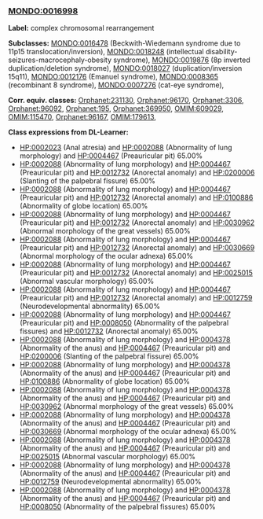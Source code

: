 
### [MONDO:0016998](http://purl.obolibrary.org/obo/MONDO_0016998)
**Label:** complex chromosomal rearrangement

**Subclasses:** [MONDO:0016478](http://purl.obolibrary.org/obo/MONDO_0016478) (Beckwith-Wiedemann syndrome due to 11p15 translocation/inversion), [MONDO:0018248](http://purl.obolibrary.org/obo/MONDO_0018248) (intellectual disability-seizures-macrocephaly-obesity syndrome), [MONDO:0019876](http://purl.obolibrary.org/obo/MONDO_0019876) (8p inverted duplication/deletion syndrome), [MONDO:0018027](http://purl.obolibrary.org/obo/MONDO_0018027) (duplication/inversion 15q11), [MONDO:0012176](http://purl.obolibrary.org/obo/MONDO_0012176) (Emanuel syndrome), [MONDO:0008365](http://purl.obolibrary.org/obo/MONDO_0008365) (recombinant 8 syndrome), [MONDO:0007276](http://purl.obolibrary.org/obo/MONDO_0007276) (cat-eye syndrome), 

**Corr. equiv. classes:** [Orphanet:231130](http://www.orpha.net/ORDO/Orphanet_231130), [Orphanet:96170](http://www.orpha.net/ORDO/Orphanet_96170), [Orphanet:3306](http://www.orpha.net/ORDO/Orphanet_3306), [Orphanet:96092](http://www.orpha.net/ORDO/Orphanet_96092), [Orphanet:195](http://www.orpha.net/ORDO/Orphanet_195), [Orphanet:369950](http://www.orpha.net/ORDO/Orphanet_369950), [OMIM:609029](http://purl.obolibrary.org/obo/OMIM_609029), [OMIM:115470](http://purl.obolibrary.org/obo/OMIM_115470), [Orphanet:96167](http://www.orpha.net/ORDO/Orphanet_96167), [OMIM:179613](http://purl.obolibrary.org/obo/OMIM_179613), 

**Class expressions from DL-Learner:**

- [HP:0002023](http://purl.obolibrary.org/obo/HP_0002023) (Anal atresia) and [HP:0002088](http://purl.obolibrary.org/obo/HP_0002088) (Abnormality of lung morphology) and [HP:0004467](http://purl.obolibrary.org/obo/HP_0004467) (Preauricular pit) 65.00%
- [HP:0002088](http://purl.obolibrary.org/obo/HP_0002088) (Abnormality of lung morphology) and [HP:0004467](http://purl.obolibrary.org/obo/HP_0004467) (Preauricular pit) and [HP:0012732](http://purl.obolibrary.org/obo/HP_0012732) (Anorectal anomaly) and [HP:0200006](http://purl.obolibrary.org/obo/HP_0200006) (Slanting of the palpebral fissure) 65.00%
- [HP:0002088](http://purl.obolibrary.org/obo/HP_0002088) (Abnormality of lung morphology) and [HP:0004467](http://purl.obolibrary.org/obo/HP_0004467) (Preauricular pit) and [HP:0012732](http://purl.obolibrary.org/obo/HP_0012732) (Anorectal anomaly) and [HP:0100886](http://purl.obolibrary.org/obo/HP_0100886) (Abnormality of globe location) 65.00%
- [HP:0002088](http://purl.obolibrary.org/obo/HP_0002088) (Abnormality of lung morphology) and [HP:0004467](http://purl.obolibrary.org/obo/HP_0004467) (Preauricular pit) and [HP:0012732](http://purl.obolibrary.org/obo/HP_0012732) (Anorectal anomaly) and [HP:0030962](http://purl.obolibrary.org/obo/HP_0030962) (Abnormal morphology of the great vessels) 65.00%
- [HP:0002088](http://purl.obolibrary.org/obo/HP_0002088) (Abnormality of lung morphology) and [HP:0004467](http://purl.obolibrary.org/obo/HP_0004467) (Preauricular pit) and [HP:0012732](http://purl.obolibrary.org/obo/HP_0012732) (Anorectal anomaly) and [HP:0030669](http://purl.obolibrary.org/obo/HP_0030669) (Abnormal morphology of the ocular adnexa) 65.00%
- [HP:0002088](http://purl.obolibrary.org/obo/HP_0002088) (Abnormality of lung morphology) and [HP:0004467](http://purl.obolibrary.org/obo/HP_0004467) (Preauricular pit) and [HP:0012732](http://purl.obolibrary.org/obo/HP_0012732) (Anorectal anomaly) and [HP:0025015](http://purl.obolibrary.org/obo/HP_0025015) (Abnormal vascular morphology) 65.00%
- [HP:0002088](http://purl.obolibrary.org/obo/HP_0002088) (Abnormality of lung morphology) and [HP:0004467](http://purl.obolibrary.org/obo/HP_0004467) (Preauricular pit) and [HP:0012732](http://purl.obolibrary.org/obo/HP_0012732) (Anorectal anomaly) and [HP:0012759](http://purl.obolibrary.org/obo/HP_0012759) (Neurodevelopmental abnormality) 65.00%
- [HP:0002088](http://purl.obolibrary.org/obo/HP_0002088) (Abnormality of lung morphology) and [HP:0004467](http://purl.obolibrary.org/obo/HP_0004467) (Preauricular pit) and [HP:0008050](http://purl.obolibrary.org/obo/HP_0008050) (Abnormality of the palpebral fissures) and [HP:0012732](http://purl.obolibrary.org/obo/HP_0012732) (Anorectal anomaly) 65.00%
- [HP:0002088](http://purl.obolibrary.org/obo/HP_0002088) (Abnormality of lung morphology) and [HP:0004378](http://purl.obolibrary.org/obo/HP_0004378) (Abnormality of the anus) and [HP:0004467](http://purl.obolibrary.org/obo/HP_0004467) (Preauricular pit) and [HP:0200006](http://purl.obolibrary.org/obo/HP_0200006) (Slanting of the palpebral fissure) 65.00%
- [HP:0002088](http://purl.obolibrary.org/obo/HP_0002088) (Abnormality of lung morphology) and [HP:0004378](http://purl.obolibrary.org/obo/HP_0004378) (Abnormality of the anus) and [HP:0004467](http://purl.obolibrary.org/obo/HP_0004467) (Preauricular pit) and [HP:0100886](http://purl.obolibrary.org/obo/HP_0100886) (Abnormality of globe location) 65.00%
- [HP:0002088](http://purl.obolibrary.org/obo/HP_0002088) (Abnormality of lung morphology) and [HP:0004378](http://purl.obolibrary.org/obo/HP_0004378) (Abnormality of the anus) and [HP:0004467](http://purl.obolibrary.org/obo/HP_0004467) (Preauricular pit) and [HP:0030962](http://purl.obolibrary.org/obo/HP_0030962) (Abnormal morphology of the great vessels) 65.00%
- [HP:0002088](http://purl.obolibrary.org/obo/HP_0002088) (Abnormality of lung morphology) and [HP:0004378](http://purl.obolibrary.org/obo/HP_0004378) (Abnormality of the anus) and [HP:0004467](http://purl.obolibrary.org/obo/HP_0004467) (Preauricular pit) and [HP:0030669](http://purl.obolibrary.org/obo/HP_0030669) (Abnormal morphology of the ocular adnexa) 65.00%
- [HP:0002088](http://purl.obolibrary.org/obo/HP_0002088) (Abnormality of lung morphology) and [HP:0004378](http://purl.obolibrary.org/obo/HP_0004378) (Abnormality of the anus) and [HP:0004467](http://purl.obolibrary.org/obo/HP_0004467) (Preauricular pit) and [HP:0025015](http://purl.obolibrary.org/obo/HP_0025015) (Abnormal vascular morphology) 65.00%
- [HP:0002088](http://purl.obolibrary.org/obo/HP_0002088) (Abnormality of lung morphology) and [HP:0004378](http://purl.obolibrary.org/obo/HP_0004378) (Abnormality of the anus) and [HP:0004467](http://purl.obolibrary.org/obo/HP_0004467) (Preauricular pit) and [HP:0012759](http://purl.obolibrary.org/obo/HP_0012759) (Neurodevelopmental abnormality) 65.00%
- [HP:0002088](http://purl.obolibrary.org/obo/HP_0002088) (Abnormality of lung morphology) and [HP:0004378](http://purl.obolibrary.org/obo/HP_0004378) (Abnormality of the anus) and [HP:0004467](http://purl.obolibrary.org/obo/HP_0004467) (Preauricular pit) and [HP:0008050](http://purl.obolibrary.org/obo/HP_0008050) (Abnormality of the palpebral fissures) 65.00%


